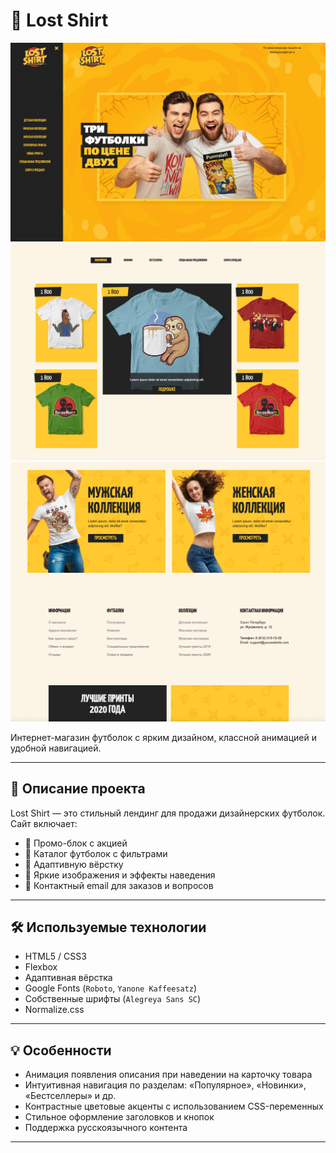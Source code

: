 # 🧥 Lost Shirt

![Скрин](./Скрины/Скрин_главного_экрана.png)
![Скрин2](./Скрины/Скрин_раздела_с_товарами.png)
![Скрин3](./Скрины/Скрин_нижней_части_сайта.png)

Интернет-магазин футболок с ярким дизайном, классной анимацией и удобной навигацией.

---

## 📌 Описание проекта

Lost Shirt — это стильный лендинг для продажи дизайнерских футболок. Сайт включает:

- 🎯 Промо-блок с акцией
- 🛒 Каталог футболок с фильтрами
- 🧩 Адаптивную вёрстку
- 🌈 Яркие изображения и эффекты наведения
- 📧 Контактный email для заказов и вопросов

---

## 🛠️ Используемые технологии

- HTML5 / CSS3
- Flexbox
- Адаптивная вёрстка
- Google Fonts (`Roboto`, `Yanone Kaffeesatz`)
- Собственные шрифты (`Alegreya Sans SC`)
- Normalize.css

---

## 💡 Особенности

- Анимация появления описания при наведении на карточку товара
- Интуитивная навигация по разделам: «Популярное», «Новинки», «Бестселлеры» и др.
- Контрастные цветовые акценты с использованием CSS-переменных
- Стильное оформление заголовков и кнопок
- Поддержка русскоязычного контента

---
